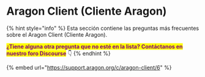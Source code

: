 # Aragon Client (Cliente Aragon)

{% hint style="info" %}
Esta sección contiene las preguntas más frecuentes sobre el Aragon Client (Cliente Aragon).&#x20;

<mark style="color:purple;">**¿Tiene alguna otra pregunta que no esté en la lista? Contáctanos en nuestro foro Discourse**</mark> 👇
{% endhint %}

{% embed url="https://support.aragon.org/c/aragon-client/6" %}
